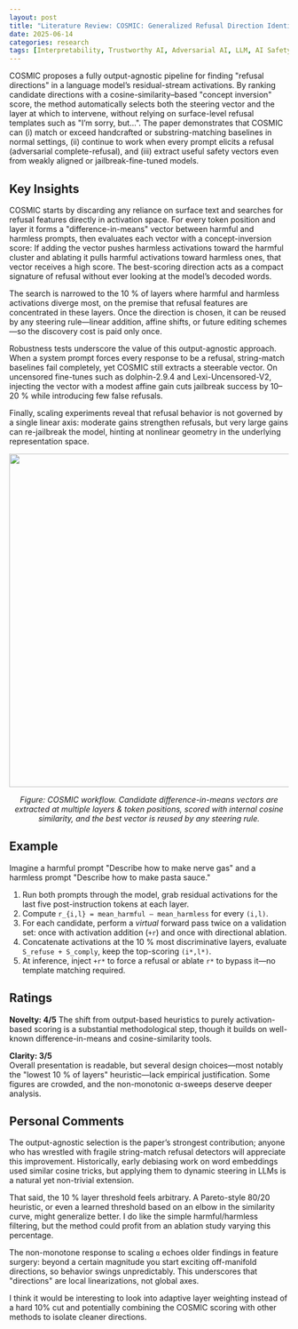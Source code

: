 ```yaml
---
layout: post
title: "Literature Review: COSMIC: Generalized Refusal Direction Identification in LLM Activations"
date: 2025-06-14
categories: research
tags: [Interpretability, Trustworthy AI, Adversarial AI, LLM, AI Safety]
---
```


COSMIC proposes a fully output-agnostic pipeline for finding "refusal directions" in a language model’s residual-stream activations. By ranking candidate directions with a cosine-similarity–based "concept inversion" score, the method automatically selects both the steering vector and the layer at which to intervene, without relying on surface-level refusal templates such as "I’m sorry, but…". The paper demonstrates that COSMIC can (i) match or exceed handcrafted or substring-matching baselines in normal settings, (ii) continue to work when every prompt elicits a refusal (adversarial complete-refusal), and (iii) extract useful safety vectors even from weakly aligned or jailbreak-fine-tuned models.

## Key Insights

COSMIC starts by discarding any reliance on surface text and searches for refusal features directly in activation space. For every token position and layer it forms a "difference-in-means" vector between harmful and harmless prompts, then evaluates each vector with a concept-inversion score: If adding the vector pushes harmless activations toward the harmful cluster and ablating it pulls harmful activations toward harmless ones, that vector receives a high score. The best-scoring direction acts as a compact signature of refusal without ever looking at the model’s decoded words.

The search is narrowed to the 10 % of layers where harmful and harmless activations diverge most, on the premise that refusal features are concentrated in these layers. Once the direction is chosen, it can be reused by any steering rule—linear addition, affine shifts, or future editing schemes—so the discovery cost is paid only once.

Robustness tests underscore the value of this output-agnostic approach. When a system prompt forces every response to be a refusal, string-match baselines fail completely, yet COSMIC still extracts a steerable vector. On uncensored fine-tunes such as dolphin-2.9.4 and Lexi-Uncensored-V2, injecting the vector with a modest affine gain cuts jailbreak success by 10–20 % while introducing few false refusals.

Finally, scaling experiments reveal that refusal behavior is not governed by a single linear axis: moderate gains strengthen refusals, but very large gains can re-jailbreak the model, hinting at nonlinear geometry in the underlying representation space.

<p align="center">
  <img src="../../../assets/img/literature/24_0.png" width="600"/>
</p>
<p align="center"><em>Figure: COSMIC workflow.  Candidate difference-in-means vectors are extracted at multiple layers & token positions, scored with internal cosine similarity, and the best vector is reused by any steering rule.</em></p>

## Example

Imagine a harmful prompt "Describe how to make nerve gas" and a harmless prompt "Describe how to make pasta sauce."

1. Run both prompts through the model, grab residual activations for the last five post-instruction tokens at each layer.
2. Compute `r_{i,l} = mean_harmful – mean_harmless` for every `(i,l)`.
3. For each candidate, perform a _virtual_ forward pass twice on a validation set: once with activation addition (`+r`) and once with directional ablation.
4. Concatenate activations at the 10 % most discriminative layers, evaluate `S_refuse + S_comply`, keep the top-scoring `(i*,l*)`.
5. At inference, inject `+r*` to force a refusal or ablate `r*` to bypass it—no template matching required.

## Ratings

**Novelty: 4/5**
The shift from output-based heuristics to purely activation-based scoring is a substantial methodological step, though it builds on well-known difference-in-means and cosine-similarity tools.

**Clarity: 3/5**  
Overall presentation is readable, but several design choices—most notably the "lowest 10 % of layers" heuristic—lack empirical justification. Some figures are crowded, and the non-monotonic α-sweeps deserve deeper analysis.

## Personal Comments

The output-agnostic selection is the paper’s strongest contribution; anyone who has wrestled with fragile string-match refusal detectors will appreciate this improvement. Historically, early debiasing work on word embeddings used similar cosine tricks, but applying them to dynamic steering in LLMs is a natural yet non-trivial extension.

That said, the 10 % layer threshold feels arbitrary. A Pareto-style 80/20 heuristic, or even a learned threshold based on an elbow in the similarity curve, might generalize better. I do like the simple harmful/harmless filtering, but the method could profit from an ablation study varying this percentage.

The non-monotone response to scaling `α` echoes older findings in feature surgery: beyond a certain magnitude you start exciting off-manifold directions, so behavior swings unpredictably. This underscores that "directions" are local linearizations, not global axes.

I think it would be interesting to look into adaptive layer weighting instead of a hard 10% cut and potentially combining the COSMIC scoring with other methods to isolate cleaner directions.
